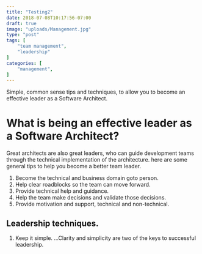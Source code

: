 ```yaml
---
title: "Testing2"
date: 2018-07-08T10:17:56-07:00
draft: true
image: "uploads/Management.jpg"
type: "post"
tags: [
    "team management",
    "leadership"
]
categories: [
    "management",
]
---
```

Simple, common sense tips and techniques, to allow you to become an effective leader as a Software Architect.
<!--more-->
# What is being an effective leader as a Software Architect?
Great architects are also great leaders, who can guide development teams through the technical implementation of the architecture. here are some general tips to help you become a better team leader.
1. Become the technical and business domain goto person.
2. Help clear roadblocks so the team can move forward.
3. Provide technical help and guidance.
4. Help the team make decisions and validate those decisions.
5. Provide motivation and support, technical and non-technical.
## Leadership techniques.
1. Keep it simple.
...Clarity and simplicity are two of the keys to successful leadership.